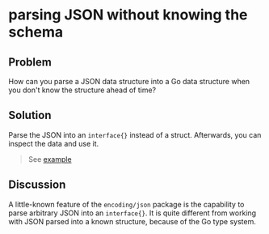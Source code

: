 # parsing JSON without knowing the schema

## Problem

How can you parse a JSON data structure into a Go data structure when you don't know the structure ahead of time?

## Solution

Parse the JSON into an `interface{}` instead of a struct. Afterwards, you can inspect the data and use it.

> See [example](../parsing_json_no_schema.go)

## Discussion

A little-known feature of the `encoding/json` package is the capability to parse arbitrary JSON into an `interface{}`. It is quite different from working with JSON parsed into a known structure, because of the Go type system.
